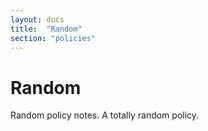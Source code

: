 ```yaml
---
layout: docs
title:  "Random"
section: "policies"
---
```


# Random

Random policy notes. A totally random policy.
